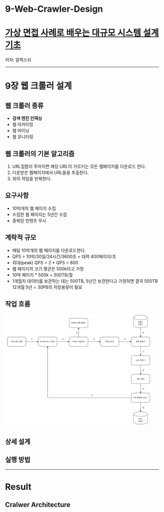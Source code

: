 # 9-Web-Crawler-Design
# [가상 면접 사례로 배우는 대규모 시스템 설계 기초](https://www.yes24.com/Product/Goods/102819435)
저자: 알렉스쉬

---

# 9장 웹 크롤러 설계

## 웹 크롤러 종류
- **검색 엔진 인덱싱**
- 웹 아카이빙
- 웹 마이닝
- 웹 모니터링

## 웹 크롤러의 기본 알고리즘
1. URL집합이 주어지면 해당 URL이 가르키는 모든 웹페이지를 다운로드 한다.
2. 다운받은 웹페이지에서 URL들을 추출한다.
3. 위의 작업을 반복한다.

## 요구사항

- 10억개의 웹 페이지 수집
- 수집한 웹 페이지는 5년간 수집
- 중복된 컨텐츠 무시

## 계락적 규모

- 매달 10억개의 웹 페이지를 다운로드한다.
- QPS = 10억/30일/24시간/3600초 = 대략 400페이지/초
- 최대(peak) QPS = 2 * QPS = 800
- 웹 페이지의 크기 평균은 500k라고 가정
- 10억 페이지 * 500k = 500TB/월
- 1개월치 데이터를 보관하는 데는 500TB, 5년간 보관한다고 가정하면 결국 500TB 12개월 5년 = 30PB의 저장용량이 필요

## 작업 흐름
![cr흐름](./images/cr흐름.png)


## 상세 설계


## 실행 방법

---

# Result

## Cralwer Architecture
